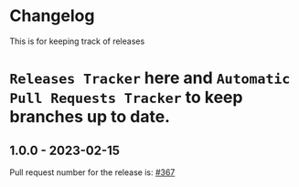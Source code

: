 # Changelog

This is for keeping track of releases

# `Releases Tracker` here and `Automatic Pull Requests Tracker` to keep branches up to date.

## 1.0.0 - 2023-02-15

Pull request number for the release is: [#367](https://github.com/jge162/Action-workflows/pull/367)

